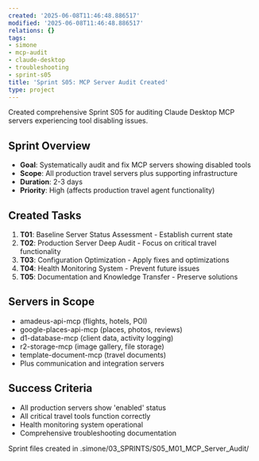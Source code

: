 ```yaml
---
created: '2025-06-08T11:46:48.886517'
modified: '2025-06-08T11:46:48.886517'
relations: {}
tags:
- simone
- mcp-audit
- claude-desktop
- troubleshooting
- sprint-s05
title: 'Sprint S05: MCP Server Audit Created'
type: project
---
```


Created comprehensive Sprint S05 for auditing Claude Desktop MCP servers experiencing tool disabling issues.

## Sprint Overview
- **Goal**: Systematically audit and fix MCP servers showing disabled tools
- **Scope**: All production travel servers plus supporting infrastructure
- **Duration**: 2-3 days
- **Priority**: High (affects production travel agent functionality)

## Created Tasks
1. **T01**: Baseline Server Status Assessment - Establish current state
2. **T02**: Production Server Deep Audit - Focus on critical travel functionality  
3. **T03**: Configuration Optimization - Apply fixes and optimizations
4. **T04**: Health Monitoring System - Prevent future issues
5. **T05**: Documentation and Knowledge Transfer - Preserve solutions

## Servers in Scope
- amadeus-api-mcp (flights, hotels, POI)
- google-places-api-mcp (places, photos, reviews)
- d1-database-mcp (client data, activity logging)
- r2-storage-mcp (image gallery, file storage)
- template-document-mcp (travel documents)
- Plus communication and integration servers

## Success Criteria
- All production servers show 'enabled' status
- All critical travel tools function correctly
- Health monitoring system operational
- Comprehensive troubleshooting documentation

Sprint files created in .simone/03_SPRINTS/S05_M01_MCP_Server_Audit/

